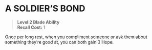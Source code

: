 ﻿# A SOLDIER’S BOND

> **Level 2 Blade Ability**  
> **Recall Cost:** 1

Once per long rest, when you compliment someone or ask them about something they’re good at, you can both gain 3 Hope.
